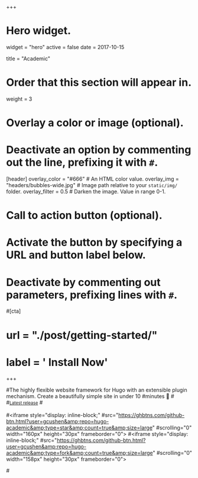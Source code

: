 +++
# Hero widget.
widget = "hero"
active = false
date = 2017-10-15

title = "Academic"

# Order that this section will appear in.
weight = 3

# Overlay a color or image (optional).
#   Deactivate an option by commenting out the line, prefixing it with `#`.
[header]
  overlay_color = "#666"  # An HTML color value.
  overlay_img = "headers/bubbles-wide.jpg"  # Image path relative to your `static/img/` folder.
  overlay_filter = 0.5  # Darken the image. Value in range 0-1.

# Call to action button (optional).
#   Activate the button by specifying a URL and button label below.
#   Deactivate by commenting out parameters, prefixing lines with `#`.
#[cta]
#  url = "./post/getting-started/"
#  label = '<i class="fa fa-download"></i> Install Now'
+++

#The highly flexible website framework for Hugo with an extensible plugin mechanism. Create a beautifully simple site in under 10 #minutes :rocket:
#<br>
#<small><a id="academic-release" href="https://sourcethemes.com/academic/tags/updates">Latest release</a></small>
#<br><br>
#<iframe style="display: inline-block;" #src="https://ghbtns.com/github-btn.html?user=gcushen&amp;repo=hugo-academic&amp;type=star&amp;count=true&amp;size=large" #scrolling="0" width="160px" height="30px" frameborder="0"></iframe>
#<iframe style="display: inline-block;" #src="https://ghbtns.com/github-btn.html?user=gcushen&amp;repo=hugo-academic&amp;type=fork&amp;count=true&amp;size=large" #scrolling="0" width="158px" height="30px" frameborder="0"></iframe>

#<script type="text/javascript">
#  (function defer() {
#    if (window.jQuery) {
#      jQuery(document).ready(function(){
#        GetLatestReleaseInfo();
#      });
#    } else {
#      setTimeout(function() { defer() }, 50);
#    }
#  })();  
#  function GetLatestReleaseInfo() {
#    $.getJSON('https://api.github.com/repos/gcushen/hugo-academic/tags').done(function (json) {
#      let release = json[0];
#      // let downloadURL = release.zipball_url;
#      $('#academic-release').text('Latest release ' + release.name);  
#    });    
#}  
#</script>
